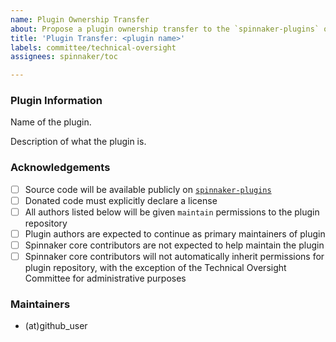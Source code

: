 ```yaml
---
name: Plugin Ownership Transfer
about: Propose a plugin ownership transfer to the `spinnaker-plugins` organization. For more information, please see the documentation for community donated plugins in the governance repository.
title: 'Plugin Transfer: <plugin name>'
labels: committee/technical-oversight
assignees: spinnaker/toc

---
```


### Plugin Information

Name of the plugin.

Description of what the plugin is.

### Acknowledgements

- [ ] Source code will be available publicly on [`spinnaker-plugins`](https://github.com/spinnaker-plugins)
- [ ] Donated code must explicitly declare a license
- [ ] All authors listed below will be given `maintain` permissions to the plugin repository
- [ ] Plugin authors are expected to continue as primary maintainers of plugin
- [ ] Spinnaker core contributors are not expected to help maintain the plugin
- [ ] Spinnaker core contributors will not automatically inherit permissions for plugin repository, with the exception of the Technical Oversight Committee for administrative purposes

### Maintainers

- (at)github_user
